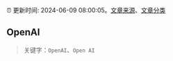:alarm_clock: 更新时间: 2024-06-09 08:00:05。[文章来源](/README.md)、[文章分类](/TAGS.md)

## OpenAI


> 关键字：`OpenAI`、`Open AI`



